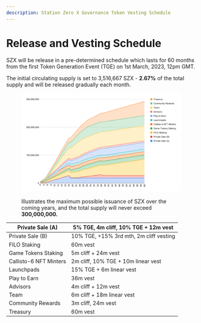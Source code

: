 ```yaml
---
description: Station Zero X Governance Token Vesting Schedule
---
```


# Release and Vesting Schedule

SZX will be release in a pre-determined schedule which lasts for 60 months from the first Token Generation Event (TGE) on 1st March, 2023, 12pm GMT.

The initial circulating supply is set to 3,516,667 SZX - **2.67%** of the total supply and will be released gradually each month.

<figure><img src="../../../.gitbook/assets/chart (2) (1).svg" alt=""><figcaption><p>Illustrates the maximum possible issuance of SZX over the coming years, and the total supply will never exceed <strong>300,000,000.</strong></p></figcaption></figure>

| Private Sale (A)       | 5% TGE, 4m cliff, 10% TGE + 12m vest    |
| ---------------------- | --------------------------------------- |
| Private Sale (B)       | 10% TGE, +15% 3rd mth, 2m cliff vesting |
| FILO Staking           | 60m vest                                |
| Game Tokens Staking    | 5m cliff + 24m vest                     |
| Callisto-6 NFT Minters | 2m cliff, 10% TGE + 10m linear vest     |
| Launchpads             | 15% TGE + 6m linear vest                |
| Play to Earn           | 36m vest                                |
| Advisors               | 4m cliff + 12m vest                     |
| Team                   | 6m cliff + 18m linear vest              |
| Community Rewards      | 3m cliff, 24m vest                      |
| Treasury               | 60m vest                                |
